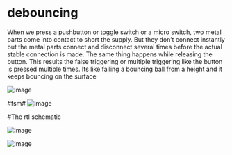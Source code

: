 # debouncing

When we press a pushbutton or toggle switch or a micro switch, two metal parts come into contact to short the supply. But they don’t connect instantly but the metal parts connect and disconnect several times before the actual stable connection is made. The same thing happens while releasing the button. This results the false triggering or multiple triggering like the button is pressed multiple times. Its like falling a bouncing ball from a height and it keeps bouncing on the surface

![image](https://github.com/AbdelrahmanKhaled826/debouncing/assets/66374409/1dae95aa-0927-43ac-a75a-f1c15cd1e171)

#fsm#
![image](https://github.com/AbdelrahmanKhaled826/debouncing/assets/66374409/2b5bcb73-eef8-4435-b031-a3a6ca45aa55)


#The rtl schematic 

![image](https://github.com/AbdelrahmanKhaled826/debouncing/assets/66374409/66866012-53b8-4c52-98bd-8f2ded7a7fb8)

![image](https://github.com/AbdelrahmanKhaled826/debouncing/assets/66374409/24d13e81-d4a7-4b58-8ccb-81b4e7cdf231)





